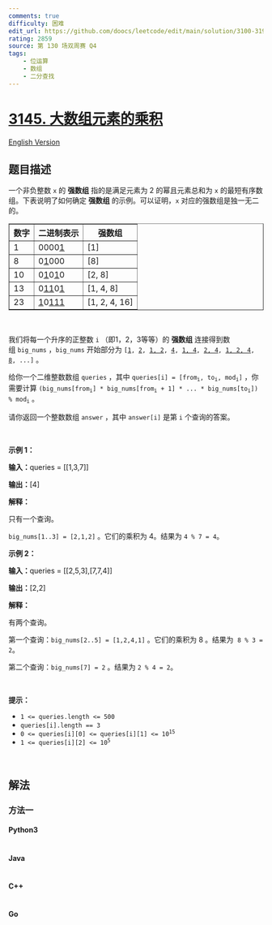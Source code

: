 ```yaml
---
comments: true
difficulty: 困难
edit_url: https://github.com/doocs/leetcode/edit/main/solution/3100-3199/3145.Find%20Products%20of%20Elements%20of%20Big%20Array/README.md
rating: 2859
source: 第 130 场双周赛 Q4
tags:
    - 位运算
    - 数组
    - 二分查找
---
```


<!-- problem:start -->

# [3145. 大数组元素的乘积](https://leetcode.cn/problems/find-products-of-elements-of-big-array)

[English Version](/solution/3100-3199/3145.Find%20Products%20of%20Elements%20of%20Big%20Array/README_EN.md)

## 题目描述

<!-- description:start -->

<p>一个非负整数 <code>x</code>&nbsp;的 <strong>强数组</strong>&nbsp;指的是满足元素为 2 的幂且元素总和为 <code>x</code> 的最短有序数组。下表说明了如何确定 <strong>强数组</strong> 的示例。可以证明，<code>x</code>&nbsp;对应的强数组是独一无二的。</p>

<table border="1">
	<tbody>
		<tr>
			<th>数字</th>
			<th>二进制表示</th>
			<th>强数组</th>
		</tr>
		<tr>
			<td>1</td>
			<td>0000<u>1</u></td>
			<td>[1]</td>
		</tr>
		<tr>
			<td>8</td>
			<td>0<u>1</u>000</td>
			<td>[8]</td>
		</tr>
		<tr>
			<td>10</td>
			<td>0<u>1</u>0<u>1</u>0</td>
			<td>[2, 8]</td>
		</tr>
		<tr>
			<td>13</td>
			<td>0<u>11</u>0<u>1</u></td>
			<td>[1, 4, 8]</td>
		</tr>
		<tr>
			<td>23</td>
			<td><u>1</u>0<u>111</u></td>
			<td>[1, 2, 4, 16]</td>
		</tr>
	</tbody>
</table>

<p>&nbsp;</p>

<p>我们将每一个升序的正整数 <code>i</code>&nbsp;（即1，2，3等等）的 <strong>强数组</strong>&nbsp;连接得到数组&nbsp;<code>big_nums</code>&nbsp;，<code>big_nums</code>&nbsp;开始部分为&nbsp;<code>[<u>1</u>, <u>2</u>, <u>1, 2</u>, <u>4</u>, <u>1, 4</u>, <u>2, 4</u>, <u>1, 2, 4</u>, <u>8</u>, ...]</code>&nbsp;。</p>

<p>给你一个二维整数数组&nbsp;<code>queries</code>&nbsp;，其中&nbsp;<code>queries[i] = [from<sub>i</sub>, to<sub>i</sub>, mod<sub>i</sub>]</code>&nbsp;，你需要计算&nbsp;<code>(big_nums[from<sub>i</sub>] * big_nums[from<sub>i</sub> + 1] * ... * big_nums[to<sub>i</sub>]) % mod<sub>i</sub></code>&nbsp;。</p>

<p>请你返回一个整数数组&nbsp;<code>answer</code>&nbsp;，其中&nbsp;<code>answer[i]</code>&nbsp;是第 <code>i</code>&nbsp;个查询的答案。</p>

<p>&nbsp;</p>

<p><strong>示例 1：</strong></p>

<p><b>输入：</b>queries = [[1,3,7]]</p>

<p><b>输出：</b>[4]</p>

<p><strong>解释：</strong></p>

<p>只有一个查询。</p>

<p><code>big_nums[1..3] = [2,1,2]</code>&nbsp;。它们的乘积为 4。结果为&nbsp;<code>4 % 7 = 4</code>。</p>

<p><strong>示例 2：</strong></p>

<p><b>输入：</b>queries = [[2,5,3],[7,7,4]]</p>

<p><b>输出：</b>[2,2]</p>

<p><strong>解释：</strong></p>

<p>有两个查询。</p>

<p>第一个查询：<code>big_nums[2..5] = [1,2,4,1]</code>&nbsp;。它们的乘积为 8 。结果为&nbsp; <code>8 % 3 = 2</code>。</p>

<p>第二个查询：<code>big_nums[7] = 2</code>&nbsp;。结果为 <code>2 % 4 = 2</code>。</p>

<p>&nbsp;</p>

<p><strong>提示：</strong></p>

<ul>
	<li><code>1 &lt;= queries.length &lt;= 500</code></li>
	<li><code>queries[i].length == 3</code></li>
	<li><code>0 &lt;= queries[i][0] &lt;= queries[i][1] &lt;= 10<sup>15</sup></code></li>
	<li><code>1 &lt;= queries[i][2] &lt;= 10<sup>5</sup></code></li>
</ul>

<p>&nbsp;</p>

<!-- description:end -->

## 解法

<!-- solution:start -->

### 方法一

<!-- tabs:start -->

#### Python3

```python

```

#### Java

```java

```

#### C++

```cpp

```

#### Go

```go

```

<!-- tabs:end -->

<!-- solution:end -->

<!-- problem:end -->
